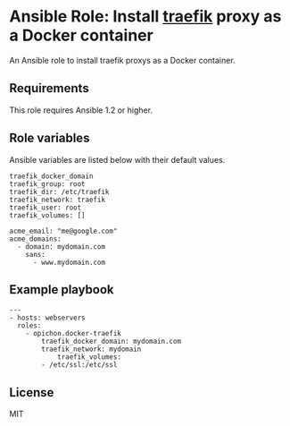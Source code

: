 # Ansible Role: Install [traefik](https://traefik.io/) proxy as a Docker container

An Ansible role to install traefik proxys as a Docker container.

## Requirements

This role requires Ansible 1.2 or higher.

## Role variables

Ansible variables are listed below with their default values.

```
traefik_docker_domain
traefik_group: root
traefik_dir: /etc/traefik
traefik_network: traefik
traefik_user: root
traefik_volumes: []

acme_email: "me@google.com"
acme_domains:
  - domain: mydomain.com
    sans:
      - www.mydomain.com
```

## Example playbook

```
---
- hosts: webservers
  roles:
  	- opichon.docker-traefik
  		traefik_docker_domain: mydomain.com
  		traefik_network: mydomain
			traefik_volumes:
  		- /etc/ssl:/etc/ssl
```

## License

MIT

